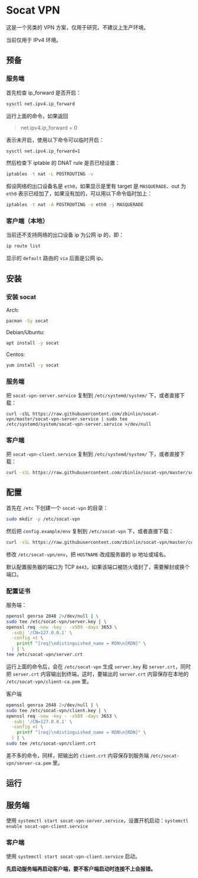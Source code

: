 # Socat VPN

这是一个另类的 VPN 方案，仅用于研究，不建议上生产环境。

当前仅用于 IPv4 环境。

## 预备

### 服务端

首先检查 ip_forward 是否开启：

```bash
sysctl net.ipv4.ip_forward
```

运行上面的命令，如果返回

> net.ipv4.ip_forward = 0

表示未开启，使用以下命令可以临时开启：

```bash
sysctl net.ipv4.ip_forward=1
```

然后检查下 iptable 的 DNAT rule 是否已经设置：

```bash
iptables -t nat -L POSTROUTING -v
```

假设网络的出口设备名是 `eth0`，如果显示是里有 target 是 `MASQUERADE`、out 为 `eth0` 表示已经加了，如果没有加的，可以用以下命令临时加上：

```bash
iptables -t nat -A POSTROUTING -o eth0 -j MASQUERADE
```

### 客户端（本地）

当前还不支持网络的出口设备 ip 为公网 ip 的，即：

```bash
ip route list
```

显示的 `default` 路由的 `via` 后面是公网 ip。


## 安装

### 安装 socat

Arch:

```bash
pacman -Sy socat
```

Debian/Ubuntu:

```bash
apt install -y socat
```

Centos:

```bash
yum install -y socat
```

### 服务端

把 `socat-vpn-server.service` 复制到 `/etc/systemd/system/` 下，或者直接下载：

```
curl -sSL https://raw.githubusercontent.com/zbinlin/socat-vpn/master/socat-vpn-server.service | sudo tee /etc/systemd/system/socat-vpn-server.service >/dev/null
```

### 客户端

把 `socat-vpn-client.service` 复制到 `/etc/systemd/system/` 下，或者直接下载：

```bash
curl -sSL https://raw.githubusercontent.com/zbinlin/socat-vpn/master/socat-vpn-client.service | sudo tee /etc/systemd/system/socat-vpn-client.service >/dev/null
```

## 配置

首先在 `/etc` 下创建一个 `socat-vpn` 的目录：

```bash
sudo mkdir -p /etc/socat-vpn
```

然后把 `config.example/env` 复制到 `/etc/socat-vpn` 下，或者直接下载：

```bash
curl -sSL https://raw.githubusercontent.com/zbinlin/socat-vpn/master/config.example/env | sudo tee /etc/socat-vpn/env >/dev/null
```

修改 `/etc/socat-vpn/env`，把 `HOSTNAME` 改成服务器的 ip 地址或域名。

默认配置服务器的端口为 TCP `8443`，如果该端口被防火墙封了，需要解封或换个端口。

### 配置证书

服务端：

```bash
openssl genrsa 2048 2>/dev/null | \
sudo tee /etc/socat-vpn/server.key | \
openssl req -new -key - -x509 -days 3653 \
  -subj '/CN=127.0.0.1' \
  -config <( \
    printf "[req]\ndistinguished_name = RDN\n[RDN]" \
  ) | \
tee /etc/socat-vpn/server.crt
```

运行上面的命令后，会在 `/etc/socat-vpn` 生成 `server.key` 和 `server.crt`，同时把 `server.crt` 内容输出到终端，这时，要输出的 `server.crt` 内容保存在本地的 `/etc/socat-vpn/client-ca.pem` 里。


客户端

```bash
openssl genrsa 2048 2>/dev/null | \
sudo tee /etc/socat-vpn/client.key | \
openssl req -new -key - -x509 -days 3653 \
  -subj '/CN=127.0.0.1' \
  -config <( \
    printf "[req]\ndistinguished_name = RDN\n[RDN]" \
  ) | \
sudo tee /etc/socat-vpn/client.crt
```

差不多的命令，同样，把输出的 `client.crt` 内容保存到服务端 `/etc/socat-vpn/server-ca.pem` 里。


## 运行

## 服务端

使用 `systemctl start socat-vpn-server.service`，设置开机启动：`systemctl enable socat-vpn-client.service`

### 客户端

使用 `systemctl start socat-vpn-client.service` 启动。


**先启动服务端再启动客户端，要不客户端启动时连接不上会报错。**
